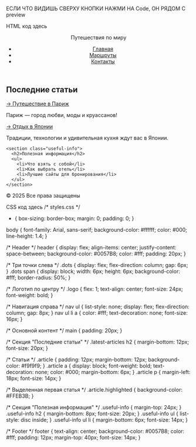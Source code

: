 ЕСЛИ ЧТО ВИДИШЬ СВЕРХУ КНОПКИ НАЖМИ НА Code, ОН РЯДОМ С preview

HTML код здесь
<!-- index.html -->
<!DOCTYPE html>
<html lang="ru">
<head>
  <meta charset="UTF-8">
  <meta name="viewport" content="width=device-width, initial-scale=1">
  <title>Путешествия по миру</title>
  <link rel="stylesheet" href="styles.css">
</head>
<body>

  <header>
    <div class="dots">
      <span></span>
      <span></span>
      <span></span>
    </div>
    <div class="logo">Путешествия по миру</div>
    <nav>
      <ul>
        <li><a href="#">Главная</a></li>
        <li><a href="#">Маршруты</a></li>
        <li><a href="#">Контакты</a></li>
      </ul>
    </nav>
  </header>

  <main>
    <section class="latest-articles">
      <h2>Последние статьи</h2>
      <div class="article highlighted">
        <a href="#">→ Путешествие в Париж</a>
        <p>Париж — город любви, моды и круассанов!</p>
      </div>
      <div class="article">
        <a href="#">→ Отдых в Японии</a>
        <p>Традиции, технологии и удивительная кухня ждут вас в Японии.</p>
      </div>
    </section>

    <section class="useful-info">
      <h2>Полезная информация</h2>
      <ul>
        <li>Что взять с собой</li>
        <li>Как выбрать отель</li>
        <li>Лучшие сайты для бронирования</li>
      </ul>
    </section>
  </main>

  <footer>
    © 2025 Все права защищены
  </footer>

</body>
</html>


CSS код здесь
/* styles.css */
* {
  box-sizing: border-box;
  margin: 0;
  padding: 0;
}

body {
  font-family: Arial, sans-serif;
  background-color: #ffffff;
  color: #000;
  line-height: 1.4;
}

/* Header */
header {
  display: flex;
  align-items: center;
  justify-content: space-between;
  background-color: #0057B8;
  color: #fff;
  padding: 20px;
}

/* Три точки слева */
.dots {
  display: flex;
  flex-direction: column;
  gap: 6px;
}
.dots span {
  display: block;
  width: 6px;
  height: 6px;
  background-color: #fff;
  border-radius: 50%;
}

/* Логотип по центру */
.logo {
  flex: 1;
  text-align: center;
  font-size: 24px;
  font-weight: bold;
}

/* Навигация справа */
nav ul {
  list-style: none;
  display: flex;
  flex-direction: column;
  gap: 8px;
}
nav ul li a {
  color: #fff;
  text-decoration: none;
  font-size: 16px;
}

/* Основной контент */
main {
  padding: 20px;
}

/* Секция "Последние статьи" */
.latest-articles h2 {
  margin-bottom: 12px;
  font-size: 20px;
}

/* Статьи */
.article {
  padding: 12px;
  margin-bottom: 12px;
  background-color: #f9f9f9;
}
.article a {
  display: block;
  font-weight: bold;
  text-decoration: none;
  color: #000;
  margin-bottom: 6px;
}
.article p {
  margin-left: 18px;
  font-size: 14px;
}

/* Выделенная первая статья */
.article.highlighted {
  background-color: #FFEB3B;
}

/* Секция "Полезная информация" */
.useful-info {
  margin-top: 24px;
}
.useful-info h2 {
  margin-bottom: 8px;
  font-size: 20px;
}
.useful-info ul {
  list-style: disc inside;
}
.useful-info ul li {
  margin-bottom: 6px;
  font-size: 14px;
}

/* Footer */
footer {
  text-align: center;
  background-color: #0057B8;
  color: #fff;
  padding: 12px;
  margin-top: 40px;
  font-size: 14px;
}
